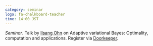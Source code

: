 ```yaml
---
category: seminar
logo: fa-chalkboard-teacher
time: 14:00 JST
---
```


*Seminar*. Talk by [Ilsang Ohn](https://sites.google.com/view/iohn) on Adaptive variational Bayes: Optimality, computation and applications. Register via [Doorkeeper](https://c5dc59ed978213830355fc8978.doorkeeper.jp/events/128430).
